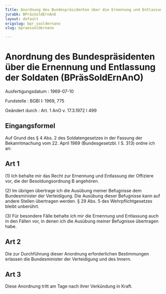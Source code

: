 ```yaml
---
Title: Anordnung des Bundespräsidenten über die Ernennung und Entlassung der Soldaten
jurabk: BPräsSoldErnAnO
layout: default
origslug: bpr_ssoldernano
slug: bpraessoldernano

---
```


# Anordnung des Bundespräsidenten über die Ernennung und Entlassung der Soldaten (BPräsSoldErnAnO)

Ausfertigungsdatum
:   1969-07-10

Fundstelle
:   BGBl I: 1969, 775

Geändert durch
:   Art. 1 AnO v. 17.3.1972 I 499

## Eingangsformel

Auf Grund des § 4 Abs. 2 des Soldatengesetzes in der Fassung der
Bekanntmachung vom 22. April 1969 (Bundesgesetzbl. I S. 313) ordne ich
an:

## Art 1

(1) Ich behalte mir das Recht zur Ernennung und Entlassung der
Offiziere vor, die der Besoldungsordnung B angehören.

(2) Im übrigen übertrage ich die Ausübung meiner Befugnisse dem
Bundesminister der Verteidigung. Die Ausübung dieser Befugnisse kann
auf andere Stellen übertragen werden. § 29 Abs. 5 des
Wehrpflichtgesetzes bleibt unberührt.

(3) Für besondere Fälle behalte ich mir die Ernennung und Entlassung
auch in den Fällen vor, in denen ich die Ausübung meiner Befugnisse
übertragen habe.

## Art 2

Die zur Durchführung dieser Anordnung erforderlichen Bestimmungen
erlassen die Bundesminister der Verteidigung und des Innern.

## Art 3

Diese Anordnung tritt am Tage nach ihrer Verkündung in Kraft.

